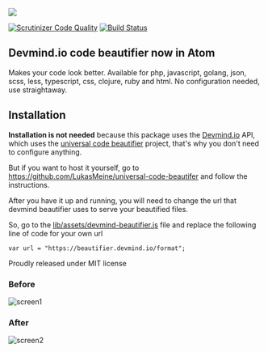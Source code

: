![](https://cloud.githubusercontent.com/assets/20716798/19286874/c1c9d9ca-8fd5-11e6-93da-ab5dcfb6d6dc.png)


[![Scrutinizer Code Quality](https://scrutinizer-ci.com/g/LukasMeine/devmind-beautifier/badges/quality-score.png?b=master)](https://scrutinizer-ci.com/g/LukasMeine/devmind-beautifier/?branch=master)
[![Build Status](https://scrutinizer-ci.com/g/LukasMeine/devmind-beautifier/badges/build.png?b=master)](https://scrutinizer-ci.com/g/LukasMeine/devmind-beautifier/build-status/master)

## Devmind.io code beautifier now in Atom

Makes your code look better. Available for php, javascript, golang, json, scss, less, typescript, css, clojure, ruby and html. No configuration needed, use straightaway.

## Installation

**Installation is not needed** because this package uses the [Devmind.io](https://devmind.io) API, which uses the [universal code beautifier](https://github.com/LukasMeine/universal-code-beautifer) project, that's why you don't need to configure anything.

But if you want to host it yourself, go to https://github.com/LukasMeine/universal-code-beautifer and follow the instructions.

After you have it up and running, you will need to change the url that devmind beautifier uses to serve your beautified files.

So, go to the [lib/assets/devmind-beautifier.js](lib/assets/devmind-beautifier.js) file and replace the following line of code for your own url

```
var url = "https://beautifier.devmind.io/format";
```

Proudly released under MIT license

### Before
![screen1](https://cloud.githubusercontent.com/assets/20716798/19285847/ff876b82-8fd1-11e6-8cca-c2cc767f99a8.png)

### After
![screen2](https://cloud.githubusercontent.com/assets/20716798/19285848/ff8ae9d8-8fd1-11e6-804c-12e8d7a06ddc.png)
